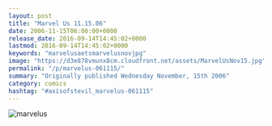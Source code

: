 ```yaml
---
layout: post
title: "Marvel Us 11.15.06"
date: 2006-11-15T06:00:00+0000
release_date: 2016-09-14T14:45:02+0000
lastmod: 2016-09-14T14:45:02+0000
keywords: "marvelusaetsmarvelusnovjpg"
image: "https://d3e878vmunx8cm.cloudfront.net/assets/MarvelUsNov15.jpg"
permalink: "/p/marvelus-061115/"
summary: "Originally published Wednesday November, 15th 2006"
category: comics
hashtag: "#axisofstevil_marvelus-061115"
---
```


![marvelus](https://d3e878vmunx8cm.cloudfront.net/assets/MarvelUsNov15.jpg)
